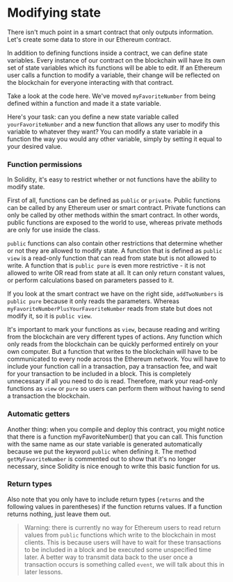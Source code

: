 # Modifying state

There isn't much point in a smart contract that only outputs information. Let's create some data to store in our Ethereum contract. 

In addition to defining functions inside a contract, we can define state variables. Every instance of our contract on the blockchain will have its own set of state variables which its functions will be able to edit. If an Ethereum user calls a function to modify a variable, their change will be reflected on the blockchain for everyone interacting with that contract.
 
Take a look at the code here. We've moved `myFavoriteNumber` from being defined within a function and made it a state variable. 

Here's your task: can you define a new state variable called `yourFavoriteNumber` and a new function that allows any user to modify this variable to whatever they want? You can modify a state variable in a function the way you would any other variable, simply by setting it equal to your desired value. 

### Function permissions

In Solidity, it's easy to restrict whether or not functions have the ability to modify state.

First of all, functions can be defined as `public` or `private`. Public functions can be called by any Ethereum user or smart contract. Private functions can only be called by other methods within the smart contract. In other words, public functions are exposed to the world to use, whereas private methods are only for use inside the class.

`public` functions can also contain other restrictions that determine whether or not they are allowed to modify state. A function that is defined as `public view` is a read-only function that can read from state but is not allowed to write. A function that is `public pure` is even more restrictive - it is not allowed to write OR read from state at all. It can only return constant values, or perform calculations based on parameters passed to it.

If you look at the smart contract we have on the right side, `addTwoNumbers` is `public pure` because it only reads the parameters. Whereas `myFavoriteNumberPlusYourFavoriteNumber` reads from state but does not modify it, so it is `public view`. 

It's important to mark your functions as `view`, because reading and writing from the blockchain are very different types of actions. Any function which only reads from the blockchain can be quickly performed entirely on your own computer. But a function that writes to the blockchain will have to be communicated to every node across the Ethereum network. You will have to include your function call in a transaction, pay a transaction fee, and wait for your transaction to be included in a block. This is completely unnecessary if all you need to do is read. Therefore, mark your read-only functions as `view` or `pure` so users can perform them without having to send a transaction the blockchain.

### Automatic getters 

Another thing: when you compile and deploy this contract, you might notice that there is a function myFavoriteNumber() that you can call. This function with the same name as our state variable is generated automatically because we put the keyword `public` when defining it. The method `getMyFavoriteNumber` is commented out to show that it's no longer necessary, since Solidity is nice enough to write this basic function for us. 

### Return types

Also note that you only have to include return types (`returns` and the following values in parentheses) if the function returns values. If a function returns nothing, just leave them out. 

> Warning: there is currently no way for Ethereum users to read return values from `public` functions which write to the blockchain in most clients. This is because users will have to wait for these transactions to be included in a block and be executed some unspecified time later. A better way to transmit data back to the user once a transaction occurs is something called `event`, we will talk about this in later lessons. 



